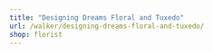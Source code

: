 ```yaml
---
title: "Designing Dreams Floral and Tuxedo"
url: /walker/designing-dreams-floral-and-tuxedo/
shop: florist
---
```

